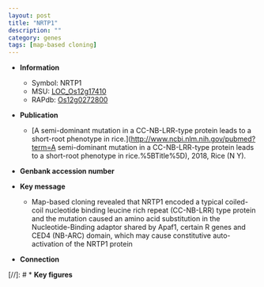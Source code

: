 ```yaml
---
layout: post
title: "NRTP1"
description: ""
category: genes
tags: [map-based cloning]
---
```


* **Information**  
    + Symbol: NRTP1  
    + MSU: [LOC_Os12g17410](http://rice.uga.edu/cgi-bin/ORF_infopage.cgi?orf=LOC_Os12g17410)  
    + RAPdb: [Os12g0272800](https://rapdb.dna.affrc.go.jp/locus/?name=Os12g0272800)  

* **Publication**  
    + [A semi-dominant mutation in a CC-NB-LRR-type protein leads to a short-root phenotype in rice.](http://www.ncbi.nlm.nih.gov/pubmed?term=A semi-dominant mutation in a CC-NB-LRR-type protein leads to a short-root phenotype in rice.%5BTitle%5D), 2018, Rice (N Y).

* **Genbank accession number**  

* **Key message**  
    + Map-based cloning revealed that NRTP1 encoded a typical coiled-coil nucleotide binding leucine rich repeat (CC-NB-LRR) type protein and the mutation caused an amino acid substitution in the Nucleotide-Binding adaptor shared by Apaf1, certain R genes and CED4 (NB-ARC) domain, which may cause constitutive auto-activation of the NRTP1 protein

* **Connection**  

[//]: # * **Key figures**  


